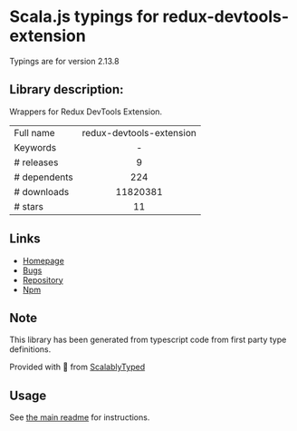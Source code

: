 
# Scala.js typings for redux-devtools-extension

Typings are for version 2.13.8

## Library description:
Wrappers for Redux DevTools Extension.

|                    |                 |
| ------------------ | :-------------: |
| Full name          | redux-devtools-extension |
| Keywords           | - |
| # releases         | 9 |
| # dependents       | 224 |
| # downloads        | 11820381 |
| # stars            | 11 |

## Links
- [Homepage](https://github.com/zalmoxisus/redux-devtools-extension)
- [Bugs](https://github.com/zalmoxisus/redux-devtools-extension/issues)
- [Repository](https://github.com/zalmoxisus/redux-devtools-extension)
- [Npm](https://www.npmjs.com/package/redux-devtools-extension)
    


## Note
This library has been generated from typescript code from first party type definitions.

Provided with :purple_heart: from [ScalablyTyped](https://github.com/oyvindberg/ScalablyTyped)

## Usage
See [the main readme](../../readme.md) for instructions.


